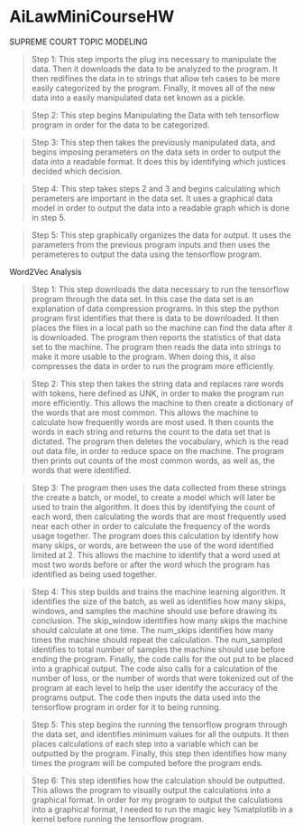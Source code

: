 # AiLawMiniCourseHW
SUPREME COURT TOPIC MODELING

> Step 1: This step imports the plug ins necessary to manipulate the data. Then it downloads the data to be analyzed to the program. It then redifines the data in to strings that allow teh cases to be more easily categorized by the program. Finally, it moves all of the new data into a easily manipulated data set known as a pickle. 

> Step 2: This step begins Manipulating the Data with teh tensorflow program in order for the data to be categorized. 

> Step 3: This step then takes the previously manipulated data, and begins imposing perameters on the data sets in order to output the data into a readable format. It does this by identifying which justices decided which decision. 

> Step 4: This step takes steps 2 and 3 and begins calculating which perameters are important in the data set. It uses a graphical data model in order to output the data into a readable graph which is done in step 5. 

> Step 5: This step graphically organizes the data for output. It uses the parameters from the previous program inputs and then uses the perameteres to output the data using the tensorflow program. 

Word2Vec Analysis

> Step 1: This step downloads the data necessary to run the tensorflow program through the data set. In this case the data set is an explanation of data compression programs. In this step the python program first identifies that there is data to be downloaded. It then places the files in a local path so the machine can find the data after it is downloaded. The program then reports the statistics of that data set to the machine. The program then reads the data into strings to make it more usable to the program. When doing this, it also compresses the data in order to run the program more efficiently. 

> Step 2: This step then takes the string data and replaces rare words with tokens, here defined as UNK, in order to make the program run more efficiently. This allows the machine to then create a dictionary of the words that are most common. This allows the machine to calculate how frequently words are most used. It then counts the words in each string and returns the count to the data set that is dictated. The program then deletes the vocabulary, which is the read out data file, in order to reduce space on the machine. The program then prints out counts of the most common words, as well as, the words that were identified. 

> Step 3: The program then uses the data collected from these strings the create a batch, or model, to create a model which will later be used to train the algorithm. It does this by identifying the count of each word, then calculating the words that are most frequently used near each other in order to calculate the frequency of the words usage together. The program does this calculation by identify how many skips, or words, are between the use of the word identified limited at 2. This allows the machine to identify that a word used at most two words before or after the word which the program has identified as being used together. 

> Step 4: This step builds and trains the machine learning algorithm. It identifies the size of the batch, as well as identifies how many skips, windows, and samples the machine should use before drawing its conclusion. The skip_window identifies how many skips the machine should calculate at one time. The num_skips identifies how many times the machine should repeat the calculation. The num_sampled identifies to total number of samples the machine should use before ending the program. Finally, the code calls for the out put to be placed into a graphical output. The code also calls for a calculation of the number of loss, or the number of words that were tokenized out of the program at each level to help the user identify the accuracy of the programs output. The code then inputs the data used into the tensorflow program in order for it to being running. 

> Step 5: This step begins the running the tensorflow program through the data set, and identifies minimum values for all the outputs. It then places calculations of each step into a variable which can be outputted by the program. Finally, this step then identifies how many times the program will be computed before the program ends. 

> Step 6: This step identifies how the calculation should be outputted. This allows the program to visually output the calculations into a graphical format. In order for my program to output the calculations into a graphical format, I needed to run the magic key %matplotlib in a kernel before running the tensorflow program.
 
